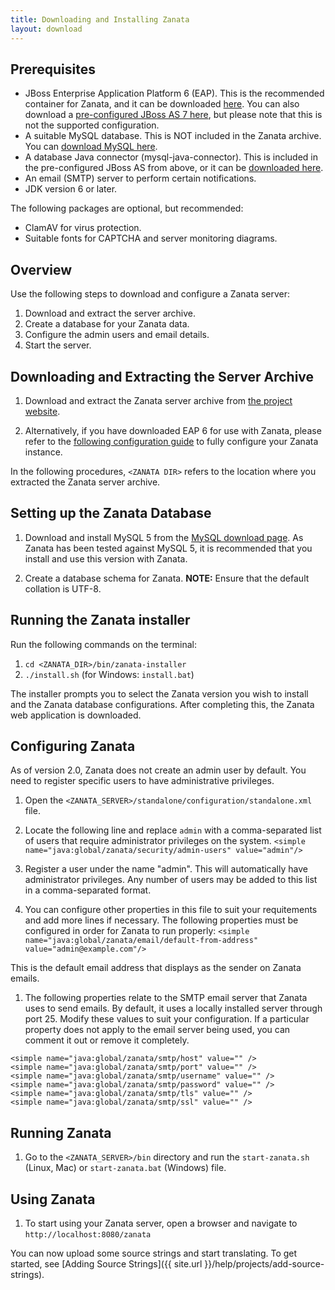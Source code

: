 ```yaml
---
title: Downloading and Installing Zanata
layout: download
---
```


## Prerequisites

- JBoss Enterprise Application Platform 6 (EAP). This is the recommended container for Zanata, and it can be downloaded [here](http://www.jboss.org/jbossas/downloads/). You can also download a [pre-configured JBoss AS 7 here](http://sourceforge.net/projects/zanata/files/server/zanata-server.zip/download), but please note that this is not the supported configuration.
- A suitable MySQL database. This is NOT included in the Zanata archive. You can [download MySQL here](http://dev.mysql.com/downloads/mysql/).
- A database Java connector (mysql-java-connector). This is included in the pre-configured JBoss AS from above, or it can be [downloaded here](http://dev.mysql.com/downloads/connector/j/).
- An email (SMTP) server to perform certain notifications.
- JDK version 6 or later.

The following packages are optional, but recommended:

- ClamAV for virus protection.
- Suitable fonts for CAPTCHA and server monitoring diagrams.

## Overview

Use the following steps to download and configure a Zanata server:

 1. Download and extract the server archive.
 1. Create a database for your Zanata data.
 1. Configure the admin users and email details.
 1. Start the server.

## Downloading and Extracting the Server Archive

 1. Download and extract the Zanata server archive from [the project website](http://sourceforge.net/projects/zanata/files/server/zanata-server.zip/download).

 1. Alternatively, if you have downloaded EAP 6 for use with Zanata, please refer to the [following configuration guide](https://github.com/zanata/zanata-server/wiki/JBoss-AS-7) to fully configure your Zanata instance.

In the following procedures, `<ZANATA DIR>` refers to the location where you extracted the Zanata server archive.

## Setting up the Zanata Database

 1. Download and install MySQL 5 from the [MySQL download page](http://dev.mysql.com/downloads/mysql/).
 As Zanata has been tested against MySQL 5, it is recommended that you install and use this version with Zanata.

 1. Create a database schema for Zanata. **NOTE:** Ensure that the default collation is UTF-8.

 ## Running the Zanata installer

Run the following commands on the terminal:

 1. `cd <ZANATA_DIR>/bin/zanata-installer`
 1. `./install.sh`  (for Windows: `install.bat`)

The installer prompts you to select the Zanata version you wish to install and the Zanata database configurations. After completing this, the Zanata web application is downloaded.

## Configuring Zanata

As of version 2.0, Zanata does not create an admin user by default. You need to register specific users to have administrative privileges.

 1. Open the `<ZANATA_SERVER>/standalone/configuration/standalone.xml` file.

 1. Locate the following line and replace `admin` with a comma-separated list of users that require administrator privileges on the system.
 `<simple name="java:global/zanata/security/admin-users" value="admin"/>`

 1. Register a user under the name "admin". This will automatically have administrator privileges. Any number of users may be added to this list in a comma-separated format.

 1. You can configure other properties in this file to suit your requitements and add more lines if necessary. The following properties must be configured in order for Zanata to run properly: 
 `<simple name="java:global/zanata/email/default-from-address" value="admin@example.com"/>` 

 This is the default email address that displays as the sender on Zanata emails.

 1. The following properties relate to the SMTP email server that Zanata uses to send emails. By default, it uses a locally installed server through port 25. Modify these values to suit your configuration. If a particular property does not apply to the email server being used, you can comment it out or remove it completely.

  ```
  <simple name="java:global/zanata/smtp/host" value="" />
  <simple name="java:global/zanata/smtp/port" value="" />
  <simple name="java:global/zanata/smtp/username" value="" />
  <simple name="java:global/zanata/smtp/password" value="" />
  <simple name="java:global/zanata/smtp/tls" value="" />
  <simple name="java:global/zanata/smtp/ssl" value="" />
  ```

## Running Zanata

 1. Go to the `<ZANATA_SERVER>/bin` directory and run the `start-zanata.sh` (Linux, Mac) or `start-zanata.bat` (Windows) file. 

## Using Zanata

 1. To start using your Zanata server, open a browser and navigate to `http://localhost:8080/zanata`

You can now upload some source strings and start translating. To get started, see [Adding Source Strings]({{ site.url }}/help/projects/add-source-strings).

<!---
<div class="txt--meta l--push-top-2">
<h3 class="epsilon">A few things to note:</h3>
<ul>
  <li>Zanata requires an email (SMTP) server to perform certain notifications.</li>
  <li>Make sure you are using JDK version 6 or higher.</li>
</ul>
</div>
--->
